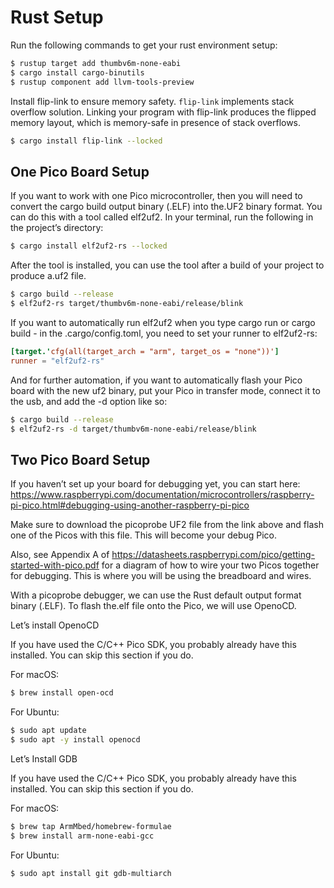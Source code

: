 # Rust Setup

Run the following commands to get your rust environment setup:

```bash
$ rustup target add thumbv6m-none-eabi
$ cargo install cargo-binutils
$ rustup component add llvm-tools-preview
```

Install flip-link to ensure memory safety. `flip-link` implements stack overflow solution. Linking your program with
flip-link produces the flipped memory layout, which is memory-safe in presence of stack overflows.

```bash
$ cargo install flip-link --locked
```

## One Pico Board Setup

If you want to work with one Pico microcontroller, then you will need to convert the cargo build output binary (.ELF)
into the.UF2 binary format. You can do this with a tool called elf2uf2. In your terminal, run the following in the
project’s directory:

```bash
$ cargo install elf2uf2-rs --locked
```

After the tool is installed, you can use the tool after a build of your project to produce a.uf2 file.

```bash
$ cargo build --release
$ elf2uf2-rs target/thumbv6m-none-eabi/release/blink
```

If you want to automatically run elf2uf2 when you type cargo run or cargo build - in the .cargo/config.toml, you need to
set your runner to elf2uf2-rs:

```toml
[target.'cfg(all(target_arch = "arm", target_os = "none"))']
runner = "elf2uf2-rs"
```

And for further automation, if you want to automatically flash your Pico board with the new uf2 binary, put your Pico in
transfer mode, connect it to the usb, and add the -d option like so:

```bash
$ cargo build --release
$ elf2uf2-rs -d target/thumbv6m-none-eabi/release/blink
```

## Two Pico Board Setup

If you haven’t set up your board for debugging yet, you can start
here: https://www.raspberrypi.com/documentation/microcontrollers/raspberry-pi-pico.html#debugging-using-another-raspberry-pi-pico

Make sure to download the picoprobe UF2 file from the link above and flash one of the Picos with this file. This will
become your debug Pico.

Also, see Appendix A of https://datasheets.raspberrypi.com/pico/getting-started-with-pico.pdf for a diagram of how to
wire your two Picos together for debugging. This is where you will be using the breadboard and wires.

With a picoprobe debugger, we can use the Rust default output format binary (.ELF). To flash the.elf file onto the Pico,
we will use OpenoCD.

Let’s install OpenoCD

If you have used the C/C++ Pico SDK, you probably already have this installed. You can skip this section if you do.

For macOS:

```bash
$ brew install open-ocd
```

For Ubuntu:

```bash
$ sudo apt update
$ sudo apt -y install openocd
```

Let’s Install GDB

If you have used the C/C++ Pico SDK, you probably already have this installed. You can skip this section if you do.

For macOS:

```bash
$ brew tap ArmMbed/homebrew-formulae
$ brew install arm-none-eabi-gcc
```

For Ubuntu:

```bash
$ sudo apt install git gdb-multiarch
```
